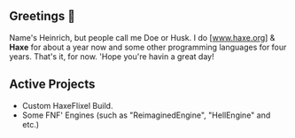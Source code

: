 ## Greetings 👋

Name's Heinrich, but people call me Doe or Husk.
I do [www.haxe.org] & **Haxe** for about a year now and some other programming languages for four years.
That's it, for now. 'Hope you're havin a great day!

## Active Projects
- Custom HaxeFlixel Build.
- Some FNF' Engines (such as "ReimaginedEngine", "HellEngine" and etc.)
<!--
**hxida/hxida** is a ✨ _special_ ✨ repository because its `README.md` (this file) appears on your GitHub profile.

Here are some ideas to get you started:

- 🔭 I’m currently working on ...
- 🌱 I’m currently learning ...
- 👯 I’m looking to collaborate on ...
- 🤔 I’m looking for help with ...
- 💬 Ask me about ...
- 📫 How to reach me: ...
- 😄 Pronouns: ...
- ⚡ Fun fact: ...
-->
